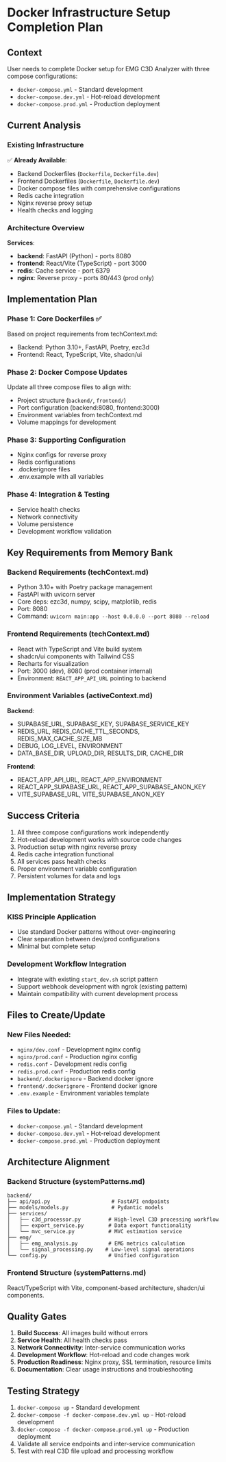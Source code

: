 # Docker Infrastructure Setup Completion Plan

## Context
User needs to complete Docker setup for EMG C3D Analyzer with three compose configurations:
- `docker-compose.yml` - Standard development
- `docker-compose.dev.yml` - Hot-reload development 
- `docker-compose.prod.yml` - Production deployment

## Current Analysis

### Existing Infrastructure
✅ **Already Available**:
- Backend Dockerfiles (`Dockerfile`, `Dockerfile.dev`)
- Frontend Dockerfiles (`Dockerfile`, `Dockerfile.dev`) 
- Docker compose files with comprehensive configurations
- Redis cache integration
- Nginx reverse proxy setup
- Health checks and logging

### Architecture Overview
**Services**:
- **backend**: FastAPI (Python) - ports 8080
- **frontend**: React/Vite (TypeScript) - port 3000
- **redis**: Cache service - port 6379
- **nginx**: Reverse proxy - ports 80/443 (prod only)

## Implementation Plan

### Phase 1: Core Dockerfiles ✅
Based on project requirements from techContext.md:
- Backend: Python 3.10+, FastAPI, Poetry, ezc3d
- Frontend: React, TypeScript, Vite, shadcn/ui

### Phase 2: Docker Compose Updates 
Update all three compose files to align with:
- Project structure (`backend/`, `frontend/`)
- Port configuration (backend:8080, frontend:3000)  
- Environment variables from techContext.md
- Volume mappings for development

### Phase 3: Supporting Configuration
- Nginx configs for reverse proxy
- Redis configurations 
- .dockerignore files
- .env.example with all variables

### Phase 4: Integration & Testing
- Service health checks
- Network connectivity
- Volume persistence
- Development workflow validation

## Key Requirements from Memory Bank

### Backend Requirements (techContext.md)
- Python 3.10+ with Poetry package management
- FastAPI with uvicorn server
- Core deps: ezc3d, numpy, scipy, matplotlib, redis
- Port: 8080
- Command: `uvicorn main:app --host 0.0.0.0 --port 8080 --reload`

### Frontend Requirements (techContext.md)  
- React with TypeScript and Vite build system
- shadcn/ui components with Tailwind CSS
- Recharts for visualization
- Port: 3000 (dev), 8080 (prod container internal)
- Environment: `REACT_APP_API_URL` pointing to backend

### Environment Variables (activeContext.md)
**Backend**:
- SUPABASE_URL, SUPABASE_KEY, SUPABASE_SERVICE_KEY
- REDIS_URL, REDIS_CACHE_TTL_SECONDS, REDIS_MAX_CACHE_SIZE_MB
- DEBUG, LOG_LEVEL, ENVIRONMENT
- DATA_BASE_DIR, UPLOAD_DIR, RESULTS_DIR, CACHE_DIR

**Frontend**:
- REACT_APP_API_URL, REACT_APP_ENVIRONMENT
- REACT_APP_SUPABASE_URL, REACT_APP_SUPABASE_ANON_KEY
- VITE_SUPABASE_URL, VITE_SUPABASE_ANON_KEY

## Success Criteria
1. All three compose configurations work independently
2. Hot-reload development works with source code changes
3. Production setup with nginx reverse proxy
4. Redis cache integration functional
5. All services pass health checks
6. Proper environment variable configuration
7. Persistent volumes for data and logs

## Implementation Strategy

### KISS Principle Application
- Use standard Docker patterns without over-engineering
- Clear separation between dev/prod configurations
- Minimal but complete setup

### Development Workflow Integration
- Integrate with existing `start_dev.sh` script pattern
- Support webhook development with ngrok (existing pattern)
- Maintain compatibility with current development process

## Files to Create/Update

### New Files Needed:
- `nginx/dev.conf` - Development nginx config
- `nginx/prod.conf` - Production nginx config  
- `redis.conf` - Development redis config
- `redis.prod.conf` - Production redis config
- `backend/.dockerignore` - Backend docker ignore
- `frontend/.dockerignore` - Frontend docker ignore
- `.env.example` - Environment variables template

### Files to Update:
- `docker-compose.yml` - Standard development
- `docker-compose.dev.yml` - Hot-reload development
- `docker-compose.prod.yml` - Production deployment

## Architecture Alignment

### Backend Structure (systemPatterns.md)
```
backend/
├── api/api.py                    # FastAPI endpoints
├── models/models.py              # Pydantic models
├── services/
│   ├── c3d_processor.py         # High-level C3D processing workflow
│   ├── export_service.py        # Data export functionality
│   └── mvc_service.py           # MVC estimation service
├── emg/
│   ├── emg_analysis.py          # EMG metrics calculation
│   └── signal_processing.py    # Low-level signal operations
└── config.py                    # Unified configuration
```

### Frontend Structure (systemPatterns.md)
React/TypeScript with Vite, component-based architecture, shadcn/ui components.

## Quality Gates
1. **Build Success**: All images build without errors
2. **Service Health**: All health checks pass
3. **Network Connectivity**: Inter-service communication works  
4. **Development Workflow**: Hot-reload and code changes work
5. **Production Readiness**: Nginx proxy, SSL termination, resource limits
6. **Documentation**: Clear usage instructions and troubleshooting

## Testing Strategy
1. `docker-compose up` - Standard development
2. `docker-compose -f docker-compose.dev.yml up` - Hot-reload development
3. `docker-compose -f docker-compose.prod.yml up` - Production deployment
4. Validate all service endpoints and inter-service communication
5. Test with real C3D file upload and processing workflow